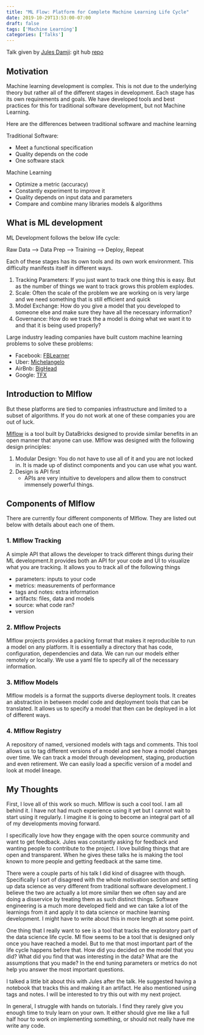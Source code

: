 ```yaml
---
title: "ML Flow: Platform for Complete Machine Learning Life Cycle"
date: 2019-10-29T13:53:00-07:00
draft: false
tags: ['Machine Learning']
categories: ['Talks']
---
```

Talk given by [Jules Damji](https://www.linkedin.com/in/dmatrix/):
git hub [repo](https://github.com/dmatrix/spark-saturday/tree/master/tutorials/mlflow/src/python)

## Motivation

Machine learning development is complex. This is not due to the underlying theory but rather all of the different stages in development. Each stage has its own requirements and goals. We have developed tools and best practices for this for traditional software development, but not Machine Learning.

Here are the differences between traditional software and machine learning

Traditional Software:

- Meet a functional specification
- Quality depends on the code
- One software stack

Machine Learning

- Optimize a metric (accuracy)
- Constantly experiment to improve it
- Quality depends on input data and parameters
- Compare and combine many libraries models & algorithms

## What is ML development

ML Development follows the below life cycle:

Raw Data --> Data Prep --> Training --> Deploy, Repeat

Each of these stages has its own tools and its own work environment. This difficulty manifests itself in different ways.

1. Tracking Parameters: If you just want to track one thing this is easy. But as the number of things we want to track grows this problem explodes.
2. Scale: Often the scale of the problem we are working on is very large and we need something that is still efficient and quick
3. Model Exchange: How do you give a model that you developed to someone else and make sure they have all the necessary information?
4. Governance: How do we track the a model is doing what we want it to and that it is being used properly?

Large industry leading companies have built custom machine learning problems to solve these problems:

- Facebook: [FBLearner](https://engineering.fb.com/core-data/introducing-fblearner-flow-facebook-s-ai-backbone/)
- Uber: [Michelangelo](https://eng.uber.com/michelangelo/)
- AirBnb: [BigHead](https://databricks.com/session/bighead-airbnbs-end-to-end-machine-learning-platform)
- Google: [TFX](https://www.tensorflow.org/tfx)

## Introduction to Mlflow

But these platforms are tied to companies infrastructure and limited to a subset of algorithms. If you do not work at one of these companies you are out of luck.

[Mlflow](https://mlflow.org/) is a tool built by DataBricks designed to provide similar benefits in an open manner that anyone can use. Mlflow was designed with the following design principles:

1. Modular Design: You do not have to use all of it and you are not locked in. It is made up of distinct components and you can use what you want.
2. Design is API first
    - APIs are very intuitive to developers and allow them to construct immensely powerful things.

## Components of Mlflow

There are currently four different components of Mlflow. They are listed out below with details about each one of them.

### 1. Mlflow Tracking

 A simple API that allows the developer to track different things during their ML development.It provides both an API for your code and UI to visualize what you are tracking. It allows you to track all of the following things

- parameters: inputs to your code
- metrics: measurements of performance
- tags and notes: extra information
- artifacts: files, data and models
- source: what code ran?
- version

### 2. Mlflow Projects

Mlflow projects provides a packing format that makes it reproducible to run a model on any platform. It is essentially a directory that has code, configuration, dependencies and data. We can run our models either remotely or locally. We use a yaml file to specify all of the necessary information.

### 3. Mlflow Models

Mlflow models is a format the supports diverse deployment tools. It creates an abstraction in between model code and deployment tools that can be translated. It allows us to specify a model that then can be deployed in a lot of different ways.
  
### 4. Mlflow Registry

A repository of named, versioned models with tags and comments. This tool allows us to tag different versions of a model and see how a model changes over time. We can track a model through development, staging, production and even retirement. We can easily load a specific version of a model and look at model lineage.

## My Thoughts

First, I love all of this work so much. Mlflow is such a cool tool. I am all behind it. I have not had much experience using it yet but I cannot wait to start using it regularly. I imagine it is going to become an integral part of all of my developments moving forward.

I specifically love how they engage with the open source community and want to get feedback. Jules was constantly asking for feedback and wanting people to contribute to the project. I love building things that are open and transparent. When he gives these talks he is making the tool known to more people and getting feedback at the same time.

There were a couple parts of his talk I did kind of disagree with though. Specifically I sort of disagreed with the whole motivation section and setting up data science as very different from traditional software development. I believe the two are actually a lot more similar then we often say and are doing a disservice by treating them as such distinct things. Software engineering is a much more developed field and we can take a lot of the learnings from it and apply it to data science or machine learning development. I might have to write about this in more length at some point.

One thing that I really want to see is a tool that tracks the exploratory part of the data science life cycle. Ml flow seems to be a tool that is designed only once you have reached a model. But to me that most important part of the life cycle happens before that. How did you decided on the model that you did? What did you find that was interesting in the data? What are the assumptions that you made? In the end tuning parameters or metrics do not help you answer the most important questions.

I talked a little bit about this with Jules after the talk. He suggested having a notebook that tracks this and making it an artifact. He also mentioned using tags and notes. I will be interested to try this out with my next project.

In general, I struggle with hands on tutorials. I find they rarely give you enough time to truly learn on your own. It either should give me like a full half hour to work on implementing something, or should not really have me write any code.
